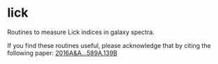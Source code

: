 # lick
Routines to measure Lick indices in galaxy spectra.

If you find these routines useful, please acknowledge that by citing the following paper: [2016A&A...589A.139B](http://adsabs.harvard.edu/abs/2016A%26A...589A.139B)
